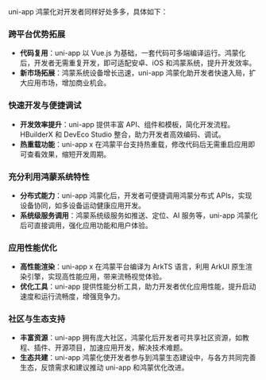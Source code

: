 uni-app 鸿蒙化对开发者同样好处多多，具体如下：

### 跨平台优势拓展
- **代码复用**：uni-app 以 Vue.js 为基础，一套代码可多端编译运行。鸿蒙化后，开发者无需重复开发，即可适配安卓、iOS 和鸿蒙系统，提升开发效率。
- **新市场拓展**：鸿蒙系统设备增长迅速，uni-app 鸿蒙化助开发者快速入局，扩大应用市场，增加商业机会。

### 快速开发与便捷调试
- **开发效率提升**：uni-app 提供丰富 API、组件和模板，简化开发流程。HBuilderX 和 DevEco Studio 整合，助力开发者高效编码、调试。
- **热重载功能**：uni-app x 在鸿蒙平台支持热重载，修改代码后无需重启应用即可查看效果，缩短开发周期。

### 充分利用鸿蒙系统特性
- **分布式能力**：uni-app 鸿蒙化后，开发者可便捷调用鸿蒙分布式 APIs，实现设备协同，如多设备运动健康应用开发。
- **系统级服务调用**：鸿蒙系统级服务如推送、定位、AI 服务等，uni-app 鸿蒙化后可直接调用，强化应用功能和用户体验。

### 应用性能优化
- **高性能渲染**：uni-app x 在鸿蒙平台编译为 ArkTS 语言，利用 ArkUI 原生渲染引擎，实现高性能应用，带来流畅视觉体验。
- **优化工具**：uni-app 提供性能分析工具，助力开发者优化应用性能，提升启动速度和运行流畅度，增强竞争力。

### 社区与生态支持
- **丰富资源**：uni-app 拥有庞大社区，鸿蒙化后开发者可共享社区资源，如教程、插件、开源项目，加速应用开发，解决技术难题。
- **生态共建**：uni-app 鸿蒙化使开发者参与到鸿蒙生态建设中，与各方共同完善生态，反馈需求和建议推动 uni-app 和鸿蒙优化改进。
